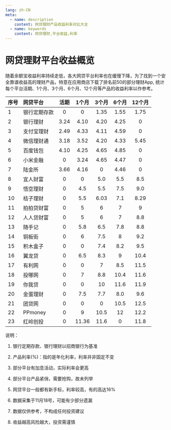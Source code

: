 ```yaml
---
lang: zh-CN
meta:
  - name: description
    content: 网贷理财产品收益利率对比大全
  - name: keywords
    content: 网贷理财,平台收益,利率
---
```


# 网贷理财平台收益概览

随着余额宝收益利率持续走低，各大网贷平台利率也在缓慢下降，为了找到一个安全靠谱收益高的理财产品，特意在应用商店下载了排名前50的部分理财App,
统计每个平台活期、1个月、3个月、6个月、12个月等产品的收益利率以作参考。

|  序号  |  网贷平台  |  活期  |  1个月  |  3个月  |  6个月  |  12个月  |
| :-- | :-- | :--: | :--: | :--: | :--: | :--: |
|  1  |  银行定期存款  |  0  |  0  |  1.35  |  1.55  |  1.75  | 
|  2  |  银行理财  |  3.24  |  4.10  |  4.20  |  4.25  |  0  | 
|  3  |  支付宝理财  |  2.49  |  4.33  |  4.11  |  4.59  |  0  | 
|  4  |  微信理财通  |  3.18  |  3.52  |  4.20  |  4.33  |  5.45  |
|  5  |  百度钱包  |  4.10  |  4.25  |  4.65  |  4.85  |  0  |
|  6  |  小米金融  |  0  |  3.24  |  4.65  |  4.47  |  0  |
|  7  |  陆金所  |  3.66  |  4.16  |  0  |  4.46 |  0  |
|  8  |  宜人财富  |  0  |  0  |  5.0  |  5.5  |  8.5  |
|  9  |  悟空理财  |  0  |  4.5  |  5.5  |  7.5 |  9.0  |
|  10  |  桔子理财  |  0  |  5.5  |  6.03  |  7.1  |  8.29  |
|  11  |  拍拍贷财富  |  0  |  5  |  6  |  7 |  9  |
|  12  |  人人贷财富  |  0  |  5  |  6  |  7  |  8.8  |
|  13  |  随手记  |  0  |  5.8  |  6.5  |  7.8  |  8.8  |
|  14  |  铜板街  |  0  |  6  |  7.5  |  8  |  9.2  |
|  15  |  积木盒子  |  0  |  0  |  7.4  |  8.2  |  9.5  |
|  16  |  翼龙贷  |  0  |  6.5  |  8.3  |  9  |  10.4  |
|  17  |  有利网  |  0  |  0  |  7  |  8.5  |  11.5  |
|  18  |  投哪网  |  0  |  7  |  8.8  |  10.4  |  11.6  |
|  19  |  你我贷  |  0  |  0  |  10  |  11.6 |  11.9  |
|  20  |  金蛋理财  |  0  |  7.5  |  7.7  |  8.0  |  9.6  |
|  21  |  团贷网  |  0  |  0  |  0  |  10.5  |  12.5  |
|  22  |  PPmoney  |  0  |  9  |  10.5  |  12 |  12.2  |
|  23  |  红岭创投  |  0  |  11.36  |  11.6  |  0  |  11.8  |


说明： 

1. 银行定期存款、银行理财以招商银行为基准

2. 产品利率(%)：指的是年化利率，利率并非固定不变 

3. 部分平台有加息活动，实际利率会更高

4. 部分平台产品紧俏，需要抢购，故未列举

5. 网贷平台一般都有新手标，利率较高，有的高达16%

6. 数据采集于11月18号，可能有少部分遗漏

7. 数据仅供参考，不构成任何投资建议

8. 收益越高风险越大，投资需谨慎











